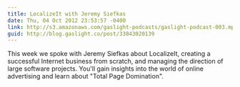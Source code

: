 ```yaml
---
title: LocalizeIt with Jeremy Siefkas
date: Thu, 04 Oct 2012 23:53:57 -0400
link: http://s3.amazonaws.com/gaslight-podcasts/gaslight-podcast-003.mp3
guid: http://blog.gaslight.co/post/33843020139
---
```


This week we spoke with Jeremy Siefkas about LocalizeIt, creating
a successful Internet business from scratch, and managing the direction of large
software projects. You'll gain insights into the world of online
advertising and learn about "Total Page Domination".
